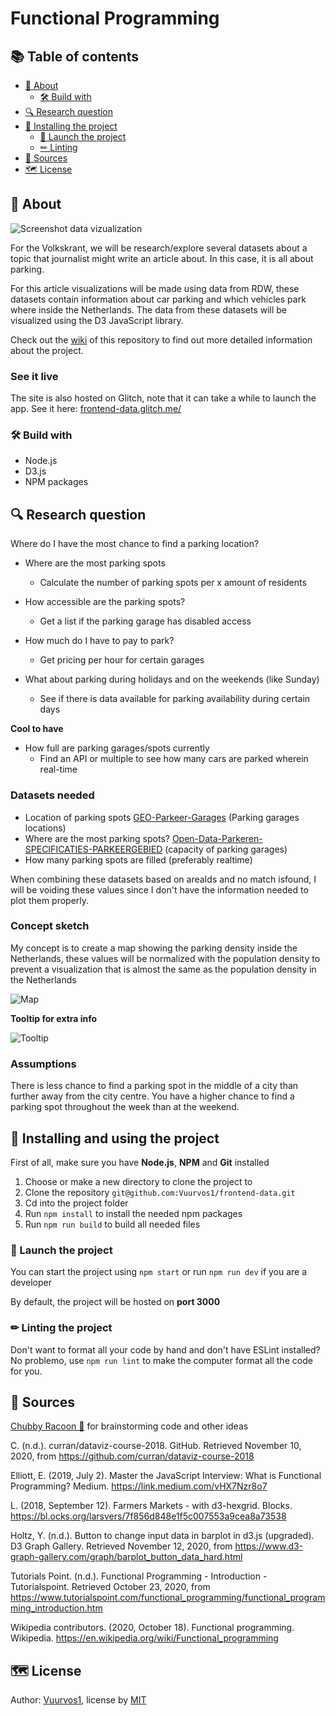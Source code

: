 # Functional Programming

## 📚 Table of contents

- [🤔 About](#-About)
  - [🛠 Build with](#-Build-with)
- [🔍 Research question](#-Research-question)
- [🔧 Installing the project](#-Installing-and-using-the-project)
  - [🚀 Launch the project](#-Launch-the-project)
  - [✏ Linting](#-Linting-the-project)
- [📝 Sources](#-Sources)
- [🗺️ License](#%EF%B8%8F-license)

## 🤔 About

![Screenshot data vizualization](https://raw.githubusercontent.com/wiki/Vuurvos1/frontend-data/img/appScreenshot.png)

For the Volkskrant, we will be research/explore several datasets about a topic that journalist might write an article about. In this case, it is all about parking.

For this article visualizations will be made using data from RDW, these datasets contain information about car parking and which vehicles park where inside the Netherlands. The data from these datasets will be visualized using the D3 JavaScript library.

Check out the [wiki](https://github.com/vuurvos1/frontend-data/wiki) of this repository to find out more detailed information about the project.

### See it live

The site is also hosted on Glitch, note that it can take a while to launch the app.
See it here: [frontend-data.glitch.me/](https://frontend-data.glitch.me/)

### 🛠 Build with

- Node.js
- D3.js
- NPM packages

## 🔍 Research question

Where do I have the most chance to find a parking location?

- Where are the most parking spots

  - Calculate the number of parking spots per x amount of residents

- How accessible are the parking spots?

  - Get a list if the parking garage has disabled access

- How much do I have to pay to park?

  - Get pricing per hour for certain garages

- What about parking during holidays and on the weekends (like Sunday)
  - See if there is data available for parking availability during certain days

**Cool to have**

- How full are parking garages/spots currently
  - Find an API or multiple to see how many cars are parked wherein real-time

### Datasets needed

- Location of parking spots
  [GEO-Parkeer-Garages](https://opendata.rdw.nl/Parkeren/GEO-Parkeer-Garages/t5pc-eb34) (Parking garages locations)
- Where are the most parking spots?
  [Open-Data-Parkeren-SPECIFICATIES-PARKEERGEBIED](https://opendata.rdw.nl/Parkeren/Open-Data-Parkeren-SPECIFICATIES-PARKEERGEBIED/b3us-f26s) (capacity of parking garages)
- How many parking spots are filled (preferably realtime)

When combining these datasets based on areaIds and no match isfound, I will be voiding these values since I don't have the information needed to plot them properly.

### Concept sketch

My concept is to create a map showing the parking density inside the Netherlands, these values will be normalized with the population density to prevent a visualization that is almost the same as the population density in the Netherlands

![Map](https://raw.githubusercontent.com/wiki/Vuurvos1/frontend-data/img/datavizSketch.png)

**Tooltip for extra info**

![Tooltip](https://raw.githubusercontent.com/wiki/Vuurvos1/frontend-data/img/datavizSketchTooltip.png)

### Assumptions

There is less chance to find a parking spot in the middle of a city than further away from the city centre.
You have a higher chance to find a parking spot throughout the week than at the weekend.

## 🔧 Installing and using the project

First of all, make sure you have **Node.js**, **NPM** and **Git** installed

1. Choose or make a new directory to clone the project to
2. Clone the repository
   `git@github.com:Vuurvos1/frontend-data.git`
3. Cd into the project folder
4. Run `npm install` to install the needed npm packages
5. Run `npm run build` to build all needed files

### 🚀 Launch the project

You can start the project using `npm start`
or run `npm run dev` if you are a developer

By default, the project will be hosted on **port 3000**

### ✏ Linting the project

Don't want to format all your code by hand and don't have ESLint installed? No problemo, use `npm run lint` to make the computer format all the code for you.

## 📝 Sources

[Chubby Racoon 🦝](https://github.com/rowinruizendaal) for brainstorming code and other ideas

C. (n.d.). curran/dataviz-course-2018. GitHub. Retrieved November 10, 2020, from https://github.com/curran/dataviz-course-2018

Elliott, E. (2019, July 2). Master the JavaScript Interview: What is Functional Programming? Medium. https://link.medium.com/vHX7Nzr8o7

L. (2018, September 12). Farmers Markets - with d3-hexgrid. Blocks. https://bl.ocks.org/larsvers/7f856d848e1f5c007553a9cea8a73538

Holtz, Y. (n.d.). Button to change input data in barplot in d3.js (upgraded). D3 Graph Gallery. Retrieved November 12, 2020, from https://www.d3-graph-gallery.com/graph/barplot_button_data_hard.html

Tutorials Point. (n.d.). Functional Programming - Introduction - Tutorialspoint. Retrieved October 23, 2020, from https://www.tutorialspoint.com/functional_programming/functional_programming_introduction.htm

Wikipedia contributors. (2020, October 18). Functional programming. Wikipedia. https://en.wikipedia.org/wiki/Functional_programming

## 🗺️ License

Author: [Vuurvos1](https://github.com/Vuurvos1), license by [MIT](https://github.com/Vuurvos1/functional-programming/blob/main/LICENSE)
